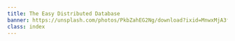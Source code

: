 ```yaml
---
title: The Easy Distributed Database
banner: https://unsplash.com/photos/PkbZahEG2Ng/download?ixid=MnwxMjA3fDB8MXxhbGx8fHx8fHx8fHwxNjc5ODM4NTk2&force=true&w=1920
class: index
---
```


